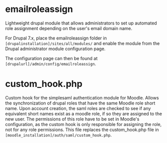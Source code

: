 emailroleassign
===============

Lightweight drupal module that allows administrators to set up automated role assignment depending on the user's email domain name.

For Drupal 7.x, place the emailroleassign folder in `[drupalinstallation]/sites/all/modules/` and enable the module from the Drupal administrator module configuration page.

The configuration page can then be found at `[drupalurl]/admin/config/emailroleassign`.


custom_hook.php
===============
Custom hook for the simplesaml authentication module for Moodle.  Allows the synchronization of drupal roles that have the same Moodle role short name.  Upon account creation, the saml roles are checked to see if any equivalent short names exist as a moodle role, if so they are assigned to the new user.  The permissions of this role have to be set in Moodle's configuration, as the custom hook is only responsible for assigning the role, not for any role permissions.  This file replaces the custom_hook.php file in `[moodle_installation]/auth/saml/custom_hook.php`.
